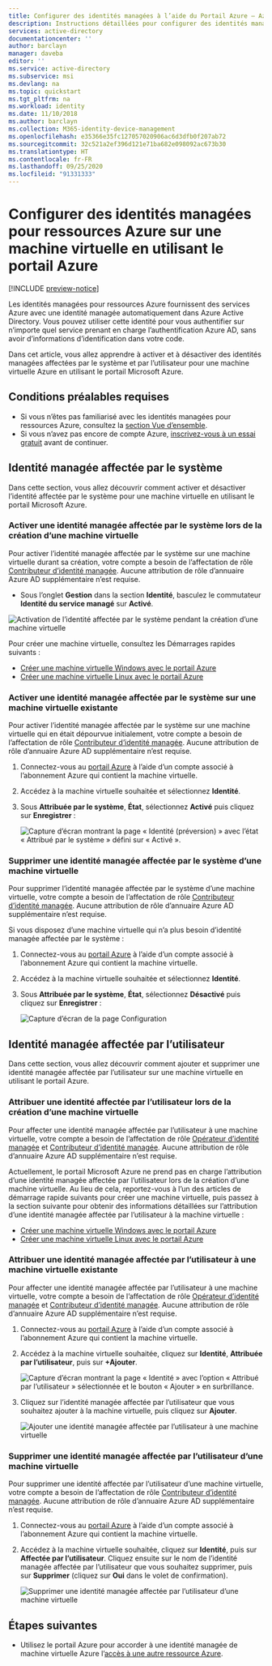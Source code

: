 ```yaml
---
title: Configurer des identités managées à l’aide du Portail Azure – Azure AD
description: Instructions détaillées pour configurer des identités managées pour ressources Azure sur une machine virtuelle Azure en utilisant le portail Azure.
services: active-directory
documentationcenter: ''
author: barclayn
manager: daveba
editor: ''
ms.service: active-directory
ms.subservice: msi
ms.devlang: na
ms.topic: quickstart
ms.tgt_pltfrm: na
ms.workload: identity
ms.date: 11/10/2018
ms.author: barclayn
ms.collection: M365-identity-device-management
ms.openlocfilehash: e35366e35fc127057020906ac6d3dfb0f207ab72
ms.sourcegitcommit: 32c521a2ef396d121e71ba682e098092ac673b30
ms.translationtype: HT
ms.contentlocale: fr-FR
ms.lasthandoff: 09/25/2020
ms.locfileid: "91331333"
---
```

# <a name="configure-managed-identities-for-azure-resources-on-a-vm-using-the-azure-portal"></a>Configurer des identités managées pour ressources Azure sur une machine virtuelle en utilisant le portail Azure

[!INCLUDE [preview-notice](../../../includes/active-directory-msi-preview-notice.md)]

Les identités managées pour ressources Azure fournissent des services Azure avec une identité managée automatiquement dans Azure Active Directory. Vous pouvez utiliser cette identité pour vous authentifier sur n’importe quel service prenant en charge l’authentification Azure AD, sans avoir d’informations d’identification dans votre code. 

Dans cet article, vous allez apprendre à activer et à désactiver des identités managées affectées par le système et par l’utilisateur pour une machine virtuelle Azure en utilisant le portail Microsoft Azure. 

## <a name="prerequisites"></a>Conditions préalables requises

- Si vous n’êtes pas familiarisé avec les identités managées pour ressources Azure, consultez la [section Vue d’ensemble](overview.md).
- Si vous n’avez pas encore de compte Azure, [inscrivez-vous à un essai gratuit](https://azure.microsoft.com/free/) avant de continuer.

## <a name="system-assigned-managed-identity"></a>Identité managée affectée par le système

Dans cette section, vous allez découvrir comment activer et désactiver l’identité affectée par le système pour une machine virtuelle en utilisant le portail Microsoft Azure.

### <a name="enable-system-assigned-managed-identity-during-creation-of-a-vm"></a>Activer une identité managée affectée par le système lors de la création d’une machine virtuelle

Pour activer l’identité managée affectée par le système sur une machine virtuelle durant sa création, votre compte a besoin de l’affectation de rôle [Contributeur d’identité managée](../../role-based-access-control/built-in-roles.md#virtual-machine-contributor).  Aucune attribution de rôle d’annuaire Azure AD supplémentaire n’est requise.

- Sous l’onglet **Gestion** dans la section **Identité**, basculez le commutateur **Identité du service managé** sur **Activé**.  

![Activation de l’identité affectée par le système pendant la création d’une machine virtuelle](./media/msi-qs-configure-portal-windows-vm/enable-system-assigned-identity-vm-creation.png)

Pour créer une machine virtuelle, consultez les Démarrages rapides suivants : 

- [Créer une machine virtuelle Windows avec le portail Azure](../../virtual-machines/windows/quick-create-portal.md#create-virtual-machine) 
- [Créer une machine virtuelle Linux avec le portail Azure](../../virtual-machines/linux/quick-create-portal.md#create-virtual-machine)


### <a name="enable-system-assigned-managed-identity-on-an-existing-vm"></a>Activer une identité managée affectée par le système sur une machine virtuelle existante

Pour activer l’identité managée affectée par le système sur une machine virtuelle qui en était dépourvue initialement, votre compte a besoin de l’affectation de rôle [Contributeur d’identité managée](../../role-based-access-control/built-in-roles.md#virtual-machine-contributor).  Aucune attribution de rôle d’annuaire Azure AD supplémentaire n’est requise.

1. Connectez-vous au [portail Azure](https://portal.azure.com) à l’aide d’un compte associé à l’abonnement Azure qui contient la machine virtuelle.

2. Accédez à la machine virtuelle souhaitée et sélectionnez **Identité**.

3. Sous **Attribuée par le système**, **État**, sélectionnez **Activé** puis cliquez sur **Enregistrer** :

   ![Capture d’écran montrant la page « Identité (préversion) » avec l’état « Attribué par le système » défini sur « Activé ».](./media/msi-qs-configure-portal-windows-vm/create-windows-vm-portal-configuration-blade.png)  

### <a name="remove-system-assigned-managed-identity-from-a-vm"></a>Supprimer une identité managée affectée par le système d’une machine virtuelle

Pour supprimer l’identité managée affectée par le système d’une machine virtuelle, votre compte a besoin de l’affectation de rôle [Contributeur d’identité managée](../../role-based-access-control/built-in-roles.md#virtual-machine-contributor).  Aucune attribution de rôle d’annuaire Azure AD supplémentaire n’est requise.

Si vous disposez d’une machine virtuelle qui n’a plus besoin d’identité managée affectée par le système :

1. Connectez-vous au [portail Azure](https://portal.azure.com) à l’aide d’un compte associé à l’abonnement Azure qui contient la machine virtuelle. 

2. Accédez à la machine virtuelle souhaitée et sélectionnez **Identité**.

3. Sous **Attribuée par le système**, **État**, sélectionnez **Désactivé** puis cliquez sur **Enregistrer** :

   ![Capture d’écran de la page Configuration](./media/msi-qs-configure-portal-windows-vm/create-windows-vm-portal-configuration-blade-disable.png)

## <a name="user-assigned-managed-identity"></a>Identité managée affectée par l’utilisateur

 Dans cette section, vous allez découvrir comment ajouter et supprimer une identité managée affectée par l’utilisateur sur une machine virtuelle en utilisant le portail Azure.

### <a name="assign-a-user-assigned-identity-during-the-creation-of-a-vm"></a>Attribuer une identité affectée par l’utilisateur lors de la création d’une machine virtuelle

Pour affecter une identité managée affectée par l’utilisateur à une machine virtuelle, votre compte a besoin de l’affectation de rôle [Opérateur d’identité managée](../../role-based-access-control/built-in-roles.md#virtual-machine-contributor) et [Contributeur d’identité managée](../../role-based-access-control/built-in-roles.md#managed-identity-operator). Aucune attribution de rôle d’annuaire Azure AD supplémentaire n’est requise.

Actuellement, le portail Microsoft Azure ne prend pas en charge l’attribution d’une identité managée affectée par l’utilisateur lors de la création d’une machine virtuelle. Au lieu de cela, reportez-vous à l’un des articles de démarrage rapide suivants pour créer une machine virtuelle, puis passez à la section suivante pour obtenir des informations détaillées sur l’attribution d’une identité managée affectée par l’utilisateur à la machine virtuelle :

- [Créer une machine virtuelle Windows avec le portail Azure](../../virtual-machines/windows/quick-create-portal.md#create-virtual-machine)
- [Créer une machine virtuelle Linux avec le portail Azure](../../virtual-machines/linux/quick-create-portal.md#create-virtual-machine)

### <a name="assign-a-user-assigned-managed-identity-to-an-existing-vm"></a>Attribuer une identité managée affectée par l’utilisateur à une machine virtuelle existante

Pour affecter une identité managée affectée par l’utilisateur à une machine virtuelle, votre compte a besoin de l’affectation de rôle [Opérateur d’identité managée](../../role-based-access-control/built-in-roles.md#virtual-machine-contributor) et [Contributeur d’identité managée](../../role-based-access-control/built-in-roles.md#managed-identity-operator). Aucune attribution de rôle d’annuaire Azure AD supplémentaire n’est requise.

1. Connectez-vous au [portail Azure](https://portal.azure.com) à l’aide d’un compte associé à l’abonnement Azure qui contient la machine virtuelle.
2. Accédez à la machine virtuelle souhaitée, cliquez sur **Identité**, **Attribuée par l’utilisateur**, puis sur **\+Ajouter**.

   ![Capture d’écran montrant la page « Identité » avec l’option « Attribué par l’utilisateur » sélectionnée et le bouton « Ajouter » en surbrillance.](./media/msi-qs-configure-portal-windows-vm/add-user-assigned-identity-vm-screenshot1.png)

3. Cliquez sur l’identité managée affectée par l’utilisateur que vous souhaitez ajouter à la machine virtuelle, puis cliquez sur **Ajouter**.

    ![Ajouter une identité managée affectée par l’utilisateur à une machine virtuelle](./media/msi-qs-configure-portal-windows-vm/add-user-assigned-identity-vm-screenshot2.png)

### <a name="remove-a-user-assigned-managed-identity-from-a-vm"></a>Supprimer une identité managée affectée par l’utilisateur d’une machine virtuelle

Pour supprimer une identité affectée par l’utilisateur d’une machine virtuelle, votre compte a besoin de l’affectation de rôle [Contributeur d’identité managée](../../role-based-access-control/built-in-roles.md#virtual-machine-contributor). Aucune attribution de rôle d’annuaire Azure AD supplémentaire n’est requise.

1. Connectez-vous au [portail Azure](https://portal.azure.com) à l’aide d’un compte associé à l’abonnement Azure qui contient la machine virtuelle.
2. Accédez à la machine virtuelle souhaitée, cliquez sur **Identité**, puis sur **Affectée par l’utilisateur**. Cliquez ensuite sur le nom de l’identité managée affectée par l’utilisateur que vous souhaitez supprimer, puis sur **Supprimer** (cliquez sur **Oui** dans le volet de confirmation).

   ![Supprimer une identité managée affectée par l’utilisateur d’une machine virtuelle](./media/msi-qs-configure-portal-windows-vm/remove-user-assigned-identity-vm-screenshot.png)

## <a name="next-steps"></a>Étapes suivantes

- Utilisez le portail Azure pour accorder à une identité managée de machine virtuelle Azure l’[accès à une autre ressource Azure](howto-assign-access-portal.md).